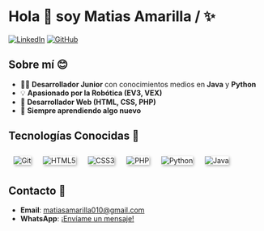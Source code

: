 # Hola 👋 soy Matias Amarilla /  ✨


[![LinkedIn](https://img.shields.io/badge/LinkedIn-Profile-blue)](https://www.linkedin.com/)
[![GitHub](https://img.shields.io/badge/GitHub-Follow-black)](https://github.com/Amarilla-Matias)

## Sobre mí 😊

- 👨‍💻 **Desarrollador Junior** con conocimientos medios en **Java** y **Python**
- 💡 **Apasionado por la Robótica (EV3, VEX)**
- 🎨 **Desarrollador Web (HTML, CSS, PHP)**
- 🧠 **Siempre aprendiendo algo nuevo**

## Tecnologías Conocidas 🎉

<p align="left">
  <img src="https://img.shields.io/badge/GIT-E34F26?style=flat-square&logo=git&logoColor=white" alt="Git" style="margin: 10px; box-shadow: 2px 2px 5px rgba(0, 0, 0, 0.3);">
  <img src="https://img.shields.io/badge/HTML5-E34F26?style=flat-square&logo=html5&logoColor=white" alt="HTML5" style="margin: 10px; box-shadow: 2px 2px 5px rgba(0, 0, 0, 0.3);">
  <img src="https://img.shields.io/badge/CSS3-1572B6?style=flat-square&logo=css3&logoColor=white" alt="CSS3" style="margin: 10px; box-shadow: 2px 2px 5px rgba(0, 0, 0, 0.3);">
  <img src="https://img.shields.io/badge/PHP-777BB4?style=flat-square&logo=php&logoColor=white" alt="PHP" style="margin: 10px; box-shadow: 2px 2px 5px rgba(0, 0, 0, 0.3);">
  <img src="https://img.shields.io/badge/Python-3776AB?style=flat-square&logo=python&logoColor=white" alt="Python" style="margin: 10px; box-shadow: 2px 2px 5px rgba(0, 0, 0, 0.3);">
  <img src="https://img.shields.io/badge/Java-007396?style=flat-square&logo=java&logoColor=white" alt="Java" style="margin: 10px; box-shadow: 2px 2px 5px rgba(0, 0, 0, 0.3);">
</p>


## Contacto 📧
- **Email**: [matiasamarilla010@gmail.com](matiasamarilla010@gmail.com)
- **WhatsApp**: [¡Envíame un mensaje!](https://wa.me/+595976261200)

